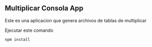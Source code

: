 

## Multiplicar Consola App

Este es una aplicacion que genera archivos de tablas de multiplicar


Ejecutar este comando

```
npm install
```